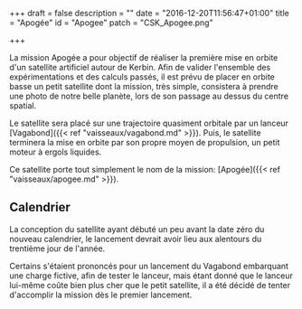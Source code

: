 +++
draft = false
description = ""
date = "2016-12-20T11:56:47+01:00"
title = "Apogée"
id = "Apogee"
patch = "CSK_Apogee.png"

+++

La mission Apogée a pour objectif de réaliser la première mise en orbite d'un satellite artificiel autour de Kerbin. Afin de valider l'ensemble des expérimentations et des calculs passés, il est prévu de placer en orbite basse un petit satellite dont la mission, très simple, consistera à prendre une photo de notre belle planète, lors de son passage au dessus du centre spatial.

Le satellite sera placé sur une trajectoire quasiment orbitale par un lanceur [Vagabond]({{< ref "vaisseaux/vagabond.md" >}}). Puis, le satellite terminera la mise en orbite par son propre moyen de propulsion, un petit moteur à ergols liquides.

Ce satellite porte tout simplement le nom de la mission: [Apogée]({{< ref "vaisseaux/apogee.md" >}}).

## Calendrier

La conception du satellite ayant débuté un peu avant la date zéro du nouveau calendrier, le lancement devrait avoir lieu aux alentours du trentième jour de l'année.

Certains s'étaient prononcés pour un lancement du Vagabond embarquant une charge fictive, afin de tester le lanceur, mais étant donné que le lanceur lui-même coûte bien plus cher que le petit satellite, il a été décidé de tenter d'accomplir la mission dès le premier lancement.